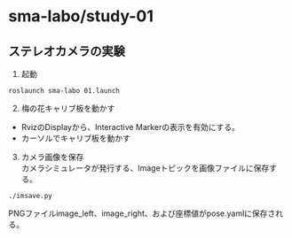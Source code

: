 # sma-labo/study-01
## ステレオカメラの実験  

1. 起動 
~~~
roslaunch sma-labo 01.launch
~~~
2. 梅の花キャリブ板を動かす  
- RvizのDisplayから、Interactive Markerの表示を有効にする。
- カーソルでキャリブ板を動かす

3. カメラ画像を保存  
カメラシミュレータが発行する、Imageトピックを画像ファイルに保存する。
~~~
./imsave.py
~~~
PNGファイルimage_left、image_right、および座標値がpose.yamlに保存される。
